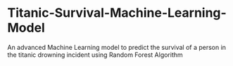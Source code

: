 # Titanic-Survival-Machine-Learning-Model
An advanced Machine Learning model to predict the survival of a person  in the titanic drowning incident using Random Forest Algorithm
